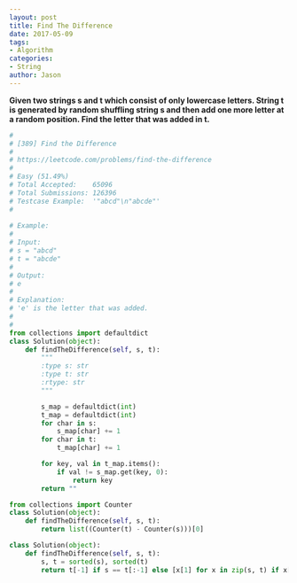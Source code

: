 ```yaml
---
layout: post
title: Find The Difference
date: 2017-05-09
tags:
- Algorithm
categories:
- String
author: Jason
---
```

**Given two strings s and t which consist of only lowercase letters. String t is generated by random shuffling string s and then add one more letter at a random position. Find the letter that was added in t.**

```python
#
# [389] Find the Difference
#
# https://leetcode.com/problems/find-the-difference
#
# Easy (51.49%)
# Total Accepted:    65096
# Total Submissions: 126396
# Testcase Example:  '"abcd"\n"abcde"'
#
 
# Example:
# 
# Input:
# s = "abcd"
# t = "abcde"
# 
# Output:
# e
# 
# Explanation:
# 'e' is the letter that was added.
# 
#
from collections import defaultdict
class Solution(object):
    def findTheDifference(self, s, t):
        """
        :type s: str
        :type t: str
        :rtype: str
        """

        s_map = defaultdict(int)
        t_map = defaultdict(int)
        for char in s:
            s_map[char] += 1
        for char in t:
            t_map[char] += 1

        for key, val in t_map.items():
            if val != s_map.get(key, 0):
                return key
        return ""

```

```python
from collections import Counter
class Solution(object):
    def findTheDifference(self, s, t):
        return list((Counter(t) - Counter(s)))[0]
```

```python
class Solution(object):
    def findTheDifference(self, s, t):
        s, t = sorted(s), sorted(t)
        return t[-1] if s == t[:-1] else [x[1] for x in zip(s, t) if x[0] != x[1]][0]
```
